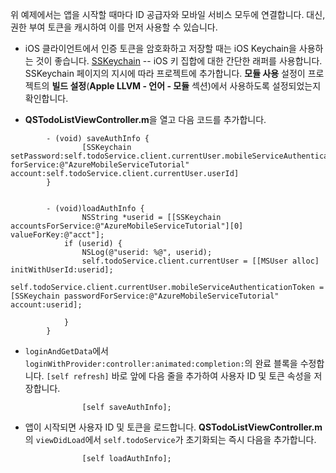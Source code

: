 
위 예제에서는 앱을 시작할 때마다 ID 공급자와 모바일 서비스 모두에 연결합니다. 대신, 권한 부여 토큰을 캐시하여 이를 먼저 사용할 수 있습니다.

* iOS 클라이언트에서 인증 토큰을 암호화하고 저장할 때는 iOS Keychain을 사용하는 것이 좋습니다. [SSKeychain](https://github.com/soffes/sskeychain) -- iOS 키 집합에 대한 간단한 래퍼를 사용합니다. SSKeychain 페이지의 지시에 따라 프로젝트에 추가합니다. **모듈 사용** 설정이 프로젝트의 **빌드 설정**(**Apple LLVM - 언어 - 모듈** 섹션)에서 사용하도록 설정되었는지 확인합니다.

* **QSTodoListViewController.m**을 열고 다음 코드를 추가합니다.

```
		- (void) saveAuthInfo {
				[SSKeychain setPassword:self.todoService.client.currentUser.mobileServiceAuthenticationToken forService:@"AzureMobileServiceTutorial" account:self.todoService.client.currentUser.userId]
		}


		- (void)loadAuthInfo {
				NSString *userid = [[SSKeychain accountsForService:@"AzureMobileServiceTutorial"][0] valueForKey:@"acct"];
		    if (userid) {
		        NSLog(@"userid: %@", userid);
		        self.todoService.client.currentUser = [[MSUser alloc] initWithUserId:userid];
		         self.todoService.client.currentUser.mobileServiceAuthenticationToken = [SSKeychain passwordForService:@"AzureMobileServiceTutorial" account:userid];

		    }
		}
```

* `loginAndGetData`에서 `loginWithProvider:controller:animated:completion:`의 완료 블록을 수정합니다. `[self refresh]` 바로 앞에 다음 줄을 추가하여 사용자 ID 및 토큰 속성을 저장합니다.

```
				[self saveAuthInfo];
```

* 앱이 시작되면 사용자 ID 및 토큰을 로드합니다. **QSTodoListViewController.m**의 `viewDidLoad`에서 `self.todoService`가 초기화되는 즉시 다음을 추가합니다.

```
				[self loadAuthInfo];
```

<!---HONumber=62-->
